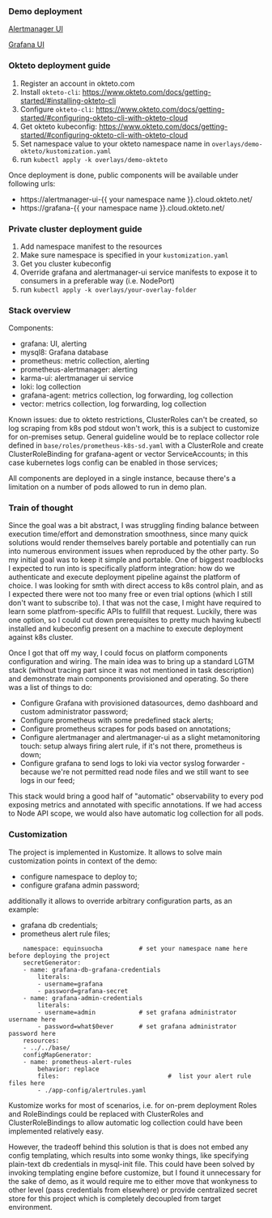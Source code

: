 ### Demo deployment

[Alertmanager UI](https://alertmanager-ui-equinsuocha.cloud.okteto.net/)

[Grafana UI](https://grafana-equinsuocha.cloud.okteto.net/)

### Okteto deployment guide

1. Register an account in okteto.com
2. Install `okteto-cli`: https://www.okteto.com/docs/getting-started/#installing-okteto-cli
3. Configure `okteto-cli`: https://www.okteto.com/docs/getting-started/#configuring-okteto-cli-with-okteto-cloud
4. Get okteto kubeconfig: https://www.okteto.com/docs/getting-started/#configuring-okteto-cli-with-okteto-cloud
6. Set namespace value to your okteto namespace name in `overlays/demo-okteto/kustomization.yaml`
7. run `kubectl apply -k overlays/demo-okteto`

Once deployment is done, public components will be available
under following urls:
- https://alertmanager-ui-{{ your namespace name }}.cloud.okteto.net/
- https://grafana-{{ your namespace name }}.cloud.okteto.net/

### Private cluster deployment guide

1. Add namespace manifest to the resources
2. Make sure namespace is specified in your `kustomization.yaml`
3. Get you cluster kubeconfig
4. Override grafana and alertmanager-ui service manifests to expose it to consumers in a preferable way (i.e. NodePort)
5. run `kubectl apply -k overlays/your-overlay-folder`

### Stack overview

Components:
 - grafana: UI, alerting
 - mysql8: Grafana database
 - prometheus: metric collection, alerting
 - prometheus-alertmanager: alerting
 - karma-ui: alertmanager ui service
 - loki: log collection 
 - grafana-agent: metrics collection, log forwarding, log collection
 - vector: metrics collection, log forwarding, log collection

Known issues: due to okteto restrictions, ClusterRoles can't be created, so log scraping from k8s pod stdout won't work, this is a subject to customize for on-premises setup. General guideline would be to replace collector role defined in `base/roles/prometheus-k8s-sd.yaml` with a ClusterRole and create ClusterRoleBinding for grafana-agent or vector ServiceAccounts; in this case kubernetes logs config can be enabled in those services;

All components are deployed in a single instance, because there's a limitation on a number of pods allowed to run in demo plan.

### Train of thought

Since the goal was a bit abstract, I was struggling finding balance between execution time/effort and demonstration smoothness, since many quick solutions would render themselves barely portable and potentially can run into numerous environment issues when reproduced by the other party. So my initial goal was to keep it simple and portable. One of biggest roadblocks I expected to run into is specifically platform integration: how do we authenticate and execute deployment pipeline against the platform of choice. I was looking for smth with direct access to k8s control plain, and as I expected there were not too many free or even trial options (which I still don't want to subscribe to). I that was not the case, I might have required to learn some platfrom-specific APIs to fullfill that request. Luckily, there was one option, so I could cut down prerequisites to pretty much having kubectl installed and kubeconfig present on a machine to execute deployment against k8s cluster.

Once I got that off my way, I could focus on platform components configuration and wiring.
The main idea was to bring up a standard LGTM stack (without tracing part since it was not mentioned in task description) and demonstrate main components provisioned and operating. So there was a list of things to do:
- Configure Grafana with provisioned datasources, demo dashboard and custom administrator password;
- Configure prometheus with some predefined stack alerts;
- Configure prometheus scrapes for pods based on annotations;
- Configure alertmanager and alertmanager-ui as a slight metamonitoring touch: setup always firing alert rule, if it's not there, prometheus is down;
- Configure grafana to send logs to loki via vector syslog forwarder - because we're not permitted read node files and we still want to see logs in our feed;

This stack would bring a good half of "automatic" observability to every pod exposing metrics and annotated with specific annotations. If we had access to Node API scope, we would also have automatic log collection for all pods.

### Customization

The project is implemented in Kustomize. It allows to solve main customization points in context of the demo:
- configure namespace to deploy to;
- configure grafana admin password;

additionally it allows to override arbitrary configuration parts, as an example:
- grafana db credentials;
- prometheus alert rule files;

```
    namespace: equinsuocha          # set your namespace name here before deploying the project
    secretGenerator:
    - name: grafana-db-grafana-credentials
        literals:
        - username=grafana
        - password=grafana-secret    
    - name: grafana-admin-credentials
        literals:
        - username=admin            # set grafana administrator username here 
        - password=what$0ever       # set grafana administrator password here 
    resources:
    - ../../base/
    configMapGenerator:
    - name: prometheus-alert-rules
        behavior: replace                   
        files:                              #  list your alert rule files here
        - ./app-config/alertrules.yaml
```

Kustomize works for most of scenarios, i.e. for on-prem deployment Roles and RoleBindings could be replaced with ClusterRoles and ClusterRoleBindings to allow automatic log collection could have been implemented relatively easy.

However, the tradeoff behind this solution is that is does not embed any config templating, which results into some wonky things, like specifying plain-text db credentials in mysql-init file. This could have been solved by invoking templating engine before customize, but I found it unnecessary for the sake of demo, as it would require me to either move that wonkyness to other level (pass credentials from elsewhere) or provide centralized secret store for this project which is completely decoupled from target environment.
